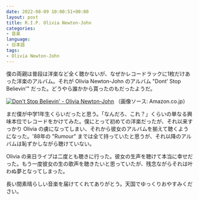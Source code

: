 ```yaml
---
date: 2022-08-09 10:00:51+00:00
layout: post
title: R.I.P. Olivia Newton-John
categories:
- 音楽
language:
- 日本語
tags:
- Olivia Newton-John
---
```


僕の両親は普段は洋楽など全く聴かないが、なぜかレコードラックに1枚だけあった洋楽のアルバム。それが Olivia Newton-John のアルバム "Dont' Stop Believin'" だった。どうやら誰かから貰ったのもだったようだ。

[![Don't Stop Believin' - Olivia Newton-John](https://blog.shin.do/wp-content/uploads/2022/08/61G0TTe-4TL._AC_-300x300.jpg)](https://blog.shin.do/wp-content/uploads/2022/08/61G0TTe-4TL._AC_.jpg) （画像ソース: Amazon.co.jp）

まだ僕が中学1年生くらいだったと思う。「なんだろ、これ？」くらいの単なる興味本位でレコードをかけてみた。僕にとって初めての洋楽だったが、それ以来すっかり Olivia の虜になってしまい、それから彼女のアルバムを揃えて聴くようになった。'88年の "Rumour" までは全て持っていたと思うが、それ以降のアルバムは恥ずかしながら聴けていない。

Olivia の来日ライブは二度とも聴きに行った。彼女の生声を聴けて本当に幸せだった。もう一度彼女の生の歌声を聴きたいと思っていたが、残念ながらそれは叶わぬ夢となってしまった。

長い間素晴らしい音楽を届けてくれてありがとう。天国でゆっくりおやすみください。
